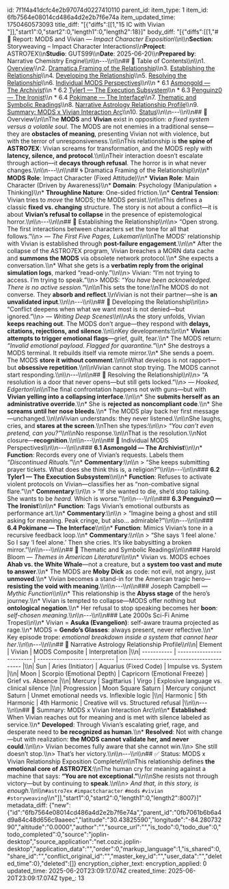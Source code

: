 id: 7f1f4a41dcfc4e2b97074d0227410110
parent_id: 
item_type: 1
item_id: 6fb7564e08014cd486a4d2e2b7f6e74a
item_updated_time: 1750460573093
title_diff: "[{\"diffs\":[[1,\"15 IC with Vivian \"]],\"start1\":0,\"start2\":0,\"length1\":0,\"length2\":18}]"
body_diff: "[{\"diffs\":[[1,\"# 📘 Report: MODS and Vivian — *Impact Character Exposition*\\\n\\\n**Section**: Storyweaving – Impact Character Interactions\\\n**Project**: ASTRO7EX\\\n**Studio**: GUTS99\\\n**Date**: 2025-06-20\\\n**Prepared by**: Narrative Chemistry Engine\\\n\\\n---\\\n\\\n## 📓 Table of Contents\\\n\\\n1. [Overview](#overview)\\\n2. [Dramatica Framing of the Relationship](#dramatica-framing-of-the-relationship)\\\n3. [Establishing the Relationship](#establishing-the-relationship)\\\n4. [Developing the Relationship](#developing-the-relationship)\\\n5. [Resolving the Relationship](#resolving-the-relationship)\\\n6. [Individual MODS Perspectives](#individual-mods-perspectives)\\\n\\\n   * 6.1 [Asmongold — The Archivist](#61-asmongold--the-archivist)\\\n   * 6.2 [Tyler1 — The Execution Subsystem](#62-tyler1--the-execution-subsystem)\\\n   * 6.3 [Penguinz0 — The Ironist](#63-penguinz0--the-ironist)\\\n   * 6.4 [Pokimane — The Interface](#64-pokimane--the-interface)\\\n7. [Thematic and Symbolic Readings](#thematic-and-symbolic-readings)\\\n8. [Narrative Astrology Relationship Profile](#narrative-astrology-relationship-profile)\\\n9. [Summary: MODS x Vivian Interaction Arc](#summary-mods-x-vivian-interaction-arc)\\\n10. [Status](#status)\\\n\\\n---\\\n\\\n## 🧠 Overview\\\n\\\nThe **MODS** and **Vivian** exist in opposition: *a fixed system versus a volatile soul*. The MODS are not enemies in a traditional sense—they are **obstacles of meaning**, presenting Vivian not with violence, but with the terror of unresponsiveness.\\\n\\\nThis relationship is **the spine of ASTRO7EX**: Vivian screams for transformation, and the MODS reply with **latency, silence, and protocol**.\\\n\\\nTheir interaction doesn’t escalate through action—it **decays through refusal**. The horror is in what never changes.\\\n\\\n---\\\n\\\n## 🌀 Dramatica Framing of the Relationship\\\n\\\n* **MODS Role**: Impact Character (Fixed Attitude)\\\n* **Vivian Role**: Main Character (Driven by Awareness)\\\n* **Domain**: Psychology (Manipulation + Thinking)\\\n* **Throughline Nature**: One-sided friction.\\\n* **Central Tension**: Vivian tries to *move* the MODS; the MODS persist.\\\n\\\nThis defines a classic **fixed vs. changing** structure. The story is not about a conflict—it is about **Vivian’s refusal to collapse** in the presence of epistemological horror.\\\n\\\n---\\\n\\\n## 🧱 Establishing the Relationship\\\n\\\n> “Open strong. The first interactions between characters set the tone for all that follows.”\\\n> — *The First Five Pages, Lukeman*\\\n\\\nThe MODS’ relationship with Vivian is established through **post-failure engagement**.\\\n\\\n* After the collapse of the ASTRO7EX program, Vivian breaches a MORN data cache and **summons the MODS** via obsolete network protocol.\\\n* She expects a conversation.\\\n* What she gets is a **verbatim reply from the original simulation logs**, marked “read-only.”\\\n\\\n> Vivian: “I’m not trying to access. I’m trying to speak.”\\\n> MODS: *“You have been acknowledged. There is no active session.”*\\\n\\\nThis sets the tone:\\\nThe MODS do not converse. They **absorb and reflect**.\\\nVivian is not their partner—she is **an unvalidated input**.\\\n\\\n---\\\n\\\n## 🔧 Developing the Relationship\\\n\\\n> “Conflict deepens when what we want most is not denied—but ignored.”\\\n> — *Writing Deep Scenes*\\\n\\\nAs the story unfolds, Vivian **keeps reaching out**. The MODS don’t argue—they respond with **delays, citations, rejections, and silence**.\\\n\\\nKey developments:\\\n\\\n* **Vivian attempts to trigger emotional flags**—grief, guilt, fear.\\\n* The MODS return: *“Invalid emotional payload. Flagged for quarantine.”*\\\n* She destroys a MODS terminal. It rebuilds itself via remote mirror.\\\n* She sends a poem. The MODS **store it without comment**.\\\n\\\nWhat develops is not rapport—but **obsessive repetition**.\\\n\\\nVivian cannot stop trying. The MODS cannot start responding.\\\n\\\n---\\\n\\\n## 🧨 Resolving the Relationship\\\n\\\n> “A resolution is a door that never opens—but still gets locked.”\\\n> — *Hooked, Edgerton*\\\n\\\nThe final confrontation happens not with guns—but with **Vivian yelling into a collapsing interface**.\\\n\\\n* She **submits herself as an administrative override**.\\\n* She is **rejected as noncompliant code**.\\\n* She **screams until her nose bleeds**.\\\n* The MODS play back her first message—unchanged.\\\n\\\nVivian understands: they never listened.\\\n\\\nShe laughs, cries, and **stares at the screen**.\\\nThen she types:\\\n\\\n> *“You can’t even pretend, can you?”*\\\n\\\nNo response.\\\n\\\nThat is the resolution.\\\nNot closure—**recognition**.\\\n\\\n---\\\n\\\n## 👤 Individual MODS Perspectives\\\n\\\n---\\\n\\\n### **6.1 Asmongold — The Archivist**\\\n\\\n* **Function**: Records every one of Vivian’s requests. Labels them *“Discontinued Rituals.”*\\\n* **Commentary**:\\\n\\\n  > “She keeps submitting prayer tickets. What does she think this is, a religion?”\\\n\\\n---\\\n\\\n### **6.2 Tyler1 — The Execution Subsystem**\\\n\\\n* **Function**: Refuses to activate violent protocols on Vivian—classifies her as “non-combative signal flare.”\\\n* **Commentary**:\\\n\\\n  > “If she wanted to die, she’d stop talking. She wants to be *heard.* Which is worse.”\\\n\\\n---\\\n\\\n### **6.3 Penguinz0 — The Ironist**\\\n\\\n* **Function**: Tags Vivian’s emotional outbursts as performance art.\\\n* **Commentary**:\\\n\\\n  > “Imagine being a ghost and still asking for meaning. Peak cringe, but also… admirable?”\\\n\\\n---\\\n\\\n### **6.4 Pokimane — The Interface**\\\n\\\n* **Function**: Mimics Vivian’s tone in a recursive feedback loop.\\\n* **Commentary**:\\\n\\\n  > “She says ‘I feel alone.’ So I say ‘I feel alone.’ Then she cries. It’s like babysitting a broken mirror.”\\\n\\\n---\\\n\\\n## 📖 Thematic and Symbolic Readings\\\n\\\n### Harold Bloom — *Themes in American Literature*\\\n\\\n* Vivian vs. MODS echoes **Ahab vs. the White Whale**—not a creature, but a **system too vast and mute to answer**.\\\n* The MODS are **Moby Dick** as code: not evil, not angry, just **unmoved**.\\\n* Vivian becomes a stand-in for the American tragic hero—**resisting the void with meaning**.\\\n\\\n---\\\n\\\n### Joseph Campbell — *Mythic Function*\\\n\\\n* This relationship is the **Abyss stage** of the hero’s journey.\\\n* Vivian is tempted to collapse—MODS offer nothing but **ontological negation**.\\\n* Her refusal to stop speaking becomes her **boon**: *self-chosen meaning*.\\\n\\\n---\\\n\\\n### Late 2000s Sci-Fi Anime Tropes\\\n\\\n* Vivian = **Asuka (Evangelion)**: self-aware trauma projected as rage.\\\n* MODS = **Gendo’s Glasses**: always present, never reflective.\\\n* Key episode trope: *emotional breakdown inside a system that cannot hear her*.\\\n\\\n---\\\n\\\n## 🌌 Narrative Astrology Relationship Profile\\\n\\\n| Element     | Vivian                    | MODS Composite               | Interpretation                             |\\\n| ----------- | ------------------------- | ---------------------------- | ------------------------------------------ |\\\n| Sun         | Aries (Initiator)         | Aquarius (Fixed Code)        | Impulse vs. System                         |\\\n| Moon        | Scorpio (Emotional Depth) | Capricorn (Emotional Freeze) | Grief vs. Absence                          |\\\n| Mercury     | Sagittarius               | Virgo                        | Explosive language vs. clinical silence    |\\\n| Progression | Moon Square Saturn        | Mercury conjunct Saturn      | Unmet emotional needs vs. Inflexible logic |\\\n| Harmonic    | 5th Harmonic              | 4th Harmonic                 | Creative will vs. Structured refusal       |\\\n\\\n---\\\n\\\n## 🧩 Summary: MODS x Vivian Interaction Arc\\\n\\\n* **Established**: When Vivian reaches out for meaning and is met with silence labeled as service.\\\n* **Developed**: Through Vivian’s escalating grief, rage, and desperate need to **be recognized as human**.\\\n* **Resolved**: Not with change—but with realization: **the MODS cannot validate her, and never could**.\\\n\\\n> Vivian becomes fully aware that she cannot win.\\\n> She still doesn’t stop.\\\n> That’s her victory.\\\n\\\n---\\\n\\\n## ✅ Status: MODS x Vivian Relationship Exposition Complete\\\n\\\nThis relationship defines **the emotional core of ASTRO7EX**:\\\nThe human cry for meaning against a machine that says: **“You are not exceptional.”**\\\n\\\nShe resists not through victory—but by continuing to **speak**.\\\n\\\n> *And that, in this story, is enough.*\\\n\\\n`#astro7ex` `#impactcharacter` `#mods` `#vivian` `#storyweaving`\\\n\"]],\"start1\":0,\"start2\":0,\"length1\":0,\"length2\":8007}]"
metadata_diff: {"new":{"id":"6fb7564e08014cd486a4d2e2b7f6e74a","parent_id":"0fb7061b6b6a4d9a84c48d656c9aaeec","latitude":"30.43825590","longitude":"-84.28073290","altitude":"0.0000","author":"","source_url":"","is_todo":0,"todo_due":0,"todo_completed":0,"source":"joplin-desktop","source_application":"net.cozic.joplin-desktop","application_data":"","order":0,"markup_language":1,"is_shared":0,"share_id":"","conflict_original_id":"","master_key_id":"","user_data":"","deleted_time":0},"deleted":[]}
encryption_cipher_text: 
encryption_applied: 0
updated_time: 2025-06-20T23:09:17.074Z
created_time: 2025-06-20T23:09:17.074Z
type_: 13